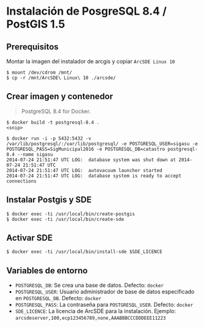 # Instalación de PosgreSQL 8.4 / PostGIS 1.5

## Prerequisitos
Montar la imagen del instalador de arcgis y copiar `ArcSDE Linux 10`

```
$ mount /dev/cdrom /mnt/
$ cp -r /mnt/ArcSDE\ Linux\ 10 ./arcsde/
```

## Crear imagen y contenedor

> PostgreSQL 8.4 for Docker.

```
$ docker build -t postgresql-8.4 .
<snip>

$ docker run -i -p 5432:5432 -v /var/lib/postgresql/:/var/lib/postgresql/ -e POSTGRESQL_USER=sigasu -e POSTGRESQL_PASS=SigMunicipal2016 -e POSTGRESQL_DB=catastro postgresql-8.4 --name sigasu
2014-07-24 21:51:47 UTC LOG:  database system was shut down at 2014-07-24 21:51:47 UTC
2014-07-24 21:51:47 UTC LOG:  autovacuum launcher started
2014-07-24 21:51:47 UTC LOG:  database system is ready to accept connections
```
## Instalar Postgis y SDE 

```
$ docker exec -ti /usr/local/bin/create-postgis
$ docker exec -ti /usr/local/bin/create-sde
```

## Activar SDE

```
$ docker exec -ti /usr/local/bin/install-sde $SDE_LICENCE
```

## Variables de entorno

 - `POSTGRESQL_DB`: Se crea una base de datos. Defecto: `docker`
 - `POSTGRESQL_USER`: Usuario administrador de base de datos especificado en `POSTGRESQL_DB`. Defecto: `docker`
 - `POSTGRESQL_PASS`: La contraseña para `POSTGRESQL_USER`. Defecto: `docker`
 - `SDE_LICENCE`: La licencia de ArcSDE para la instalación. Ejemplo: `arcsdeserver,100,ecp123456789,none,AAABBBCCCDDDEEE11223`
